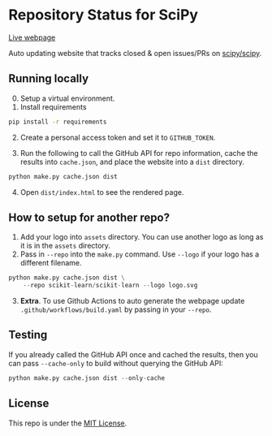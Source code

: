 # Repository Status for SciPy

[Live webpage](https://thomasjpfan.github.io/scipy-repo-status/)

Auto updating website that tracks closed & open issues/PRs on [scipy/scipy](https://github.com/scipy/scipy).

## Running locally

0. Setup a virtual environment.
1. Install requirements

```bash
pip install -r requirements
```

2. Create a personal access token and set it to `GITHUB_TOKEN`.

3. Run the following to call the GitHub API for repo information, cache the results into `cache.json`, and place the website into a `dist` directory.

```bash
python make.py cache.json dist
```

4. Open `dist/index.html` to see the rendered page.

## How to setup for another repo?

1. Add your logo into `assets` directory. You can use another logo as long as it is in the `assets` directory.
2. Pass in `--repo` into the `make.py` command. Use `--logo` if your logo has a different filename.

```python
python make.py cache.json dist \
    --repo scikit-learn/scikit-learn --logo logo.svg
```
3. **Extra**. To use Github Actions to auto generate the webpage update `.github/workflows/build.yaml` by passing in your `--repo`.

## Testing

If you already called the GitHub API once and cached the results, then you can pass
`--cache-only` to build without querying the GitHub API:

```python
python make.py cache.json dist --only-cache
```

## License

This repo is under the [MIT License](LICENSE).
